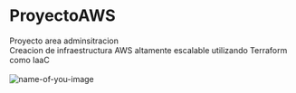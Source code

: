 # ProyectoAWS
Proyecto area adminsitracion <br/>
Creacion de infraestructura AWS altamente escalable utilizando Terraform como IaaC <br/>
<br/>
![name-of-you-image](https://github.com/David-pixel-hub/ProyectoAWS/blob/main/InfraestructuraAWS.jpg?raw=true)
